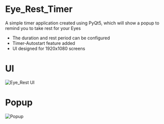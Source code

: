 # Eye_Rest_Timer
A simple timer application created using PyQt5, which will show a popup to remind you to take rest for your Eyes

* The duration and rest period can be configured
* Timer-Autostart feature added
* UI designed for 1920x1080 screens

# UI
![Eye_Rest UI](https://user-images.githubusercontent.com/108613233/177037296-23f2a529-e580-4523-a28a-bd84b80102c6.png)


# Popup
![Popup](https://user-images.githubusercontent.com/108613233/177037306-226bff1c-db3f-46d8-b4b1-93fb7116dd15.png)
